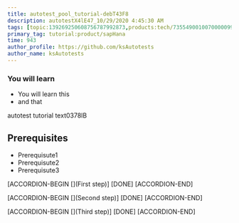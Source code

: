 ```yaml
---
title: autotest_pool_tutorial-debT43F8
description: autotestX4lE47_10/29/2020 4:45:30 AM
tags: [topic:139269250608756787992873,products:tech/73554900100700000996,tutorial:experience/advanced]
primary_tag: tutorial:product/sapHana
time: 943
author_profile: https://github.com/ksAutotests
author_name: ksAutotests
---
```

### You will learn
- You will learn this
- and that

autotest tutorial text0378lB

## Prerequisites
- Prerequisute1
- Prerequisute2
- Prerequisute3

[ACCORDION-BEGIN [](First step)]
[DONE]
[ACCORDION-END]

[ACCORDION-BEGIN [](Second step)]
[DONE]
[ACCORDION-END]

[ACCORDION-BEGIN [](Third step)]
[DONE]
[ACCORDION-END]

